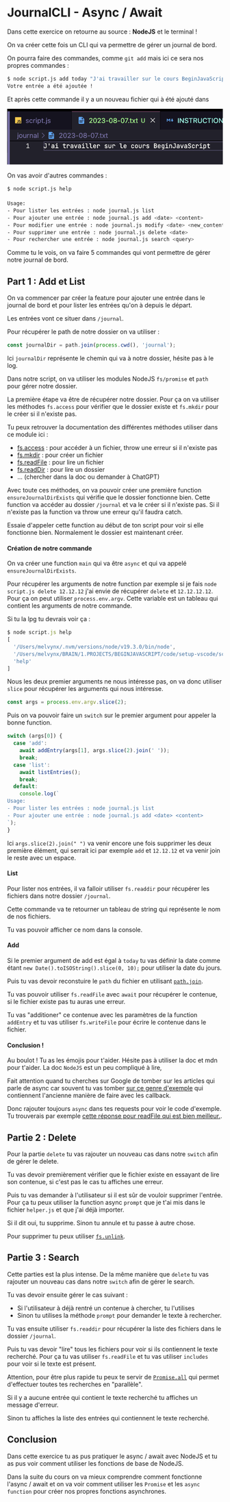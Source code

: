 # JournalCLI - Async / Await

Dans cette exercice on retourne au source : **NodeJS** et le terminal !

On va créer cette fois un CLI qui va permettre de gérer un journal de bord.

On pourra faire des commandes, comme `git add` mais ici ce sera nos propres commandes :

```bash
$ node script.js add today "J'ai travailler sur le cours BeginJavaScript"
Votre entrée a été ajoutée !
```

Et après cette commande il y a un nouveau fichier qui à été ajouté dans

![](./images/fichier-ajouter.png)

On vas avoir d'autres commandes :

```bash
$ node script.js help

Usage:
- Pour lister les entrées : node journal.js list
- Pour ajouter une entrée : node journal.js add <date> <content>
- Pour modifier une entrée : node journal.js modify <date> <new_content>
- Pour supprimer une entrée : node journal.js delete <date>
- Pour rechercher une entrée : node journal.js search <query>
```

Comme tu le vois, on va faire 5 commandes qui vont permettre de gérer notre journal de bord.

## Part 1 : Add et List

On va commencer par créer la feature pour ajouter une entrée dans le journal de bord et pour lister les entrées qu'on à depuis le départ.

Les entrées vont ce situer dans `/journal`.

Pour récupérer le path de notre dossier on va utiliser :

```js
const journalDir = path.join(process.cwd(), 'journal');
```

Ici `journalDir` représente le chemin qui va à notre dossier, hésite pas à le log.

Dans notre script, on va utiliser les modules NodeJS `fs/promise` et `path` pour gérer notre dossier.

La première étape va être de récupérer notre dossier. Pour ça on va utiliser les méthodes `fs.access` pour vérifier que le dossier existe et `fs.mkdir` pour le créer si il n'existe pas.

Tu peux retrouver la documentation des différentes méthodes utiliser dans ce module ici :

- [fs.access](https://nodejs.org/api/fs.html#fspromisesaccesspath-mode) : pour accéder à un fichier, throw une erreur si il n'existe pas
- [fs.mkdir](https://nodejs.org/api/fs.html#fspromisesmkdirpath-options) : pour créer un fichier
- [fs.readFile](https://nodejs.org/api/fs.html#fspromisesreadfilepath-options) : pour lire un fichier
- [fs.readDir](https://nodejs.org/api/fs.html#fspromisesreaddirpath-options) : pour lire un dossier
- ... (chercher dans la doc ou demander à ChatGPT)

Avec toute ces méthodes, on va pouvoir créer une première function `ensureJournalDirExists` qui vérifie que le dossier fonctionne bien. Cette function va accéder au dossier `/journal` et va le créer si il n'existe pas. Si il n'existe pas la function va throw une erreur qu'il faudra catch.

Essaie d'appeler cette function au début de ton script pour voir si elle fonctionne bien. Normalement le dossier est maintenant créer.

#### Création de notre commande

On va créer une function `main` qui va être `async` et qui va appelé `ensureJournalDirExists`.

Pour récupérer les arguments de notre function par exemple si je fais `node script.js delete 12.12.12` j'ai envie de récupérer `delete` et `12.12.12.12`. Pour ça on peut utiliser `process.env.argv`. Cette variable est un tableau qui contient les arguments de notre commande.

Si tu la lpg tu devrais voir ça :

```js
$ node script.js help
[
  '/Users/melvynx/.nvm/versions/node/v19.3.0/bin/node',
  '/Users/melvynx/BRAIN/1.PROJECTS/BEGINJAVASCRIPT/code/setup-vscode/script.js',
  'help'
]
```

Nous les deux premier arguments ne nous intéresse pas, on va donc utiliser `slice` pour récupérer les arguments qui nous intéresse.

```js
const args = process.env.argv.slice(2);
```

Puis on va pouvoir faire un `switch` sur le premier argument pour appeler la bonne function.

```js
switch (args[0]) {
  case 'add':
    await addEntry(args[1], args.slice(2).join(' '));
    break;
  case 'list':
    await listEntries();
    break;
  default:
    console.log(`
Usage:
- Pour lister les entrées : node journal.js list
- Pour ajouter une entrée : node journal.js add <date> <content>
`);
}
```

Ici `args.slice(2).join(" ")` va venir encore une fois supprimer les deux première élément, qui serrait ici par exemple `add` et `12.12.12` et va venir join le reste avec un espace.

#### List

Pour lister nos entrées, il va falloir utiliser `fs.readdir` pour récupérer les fichiers dans notre dossier `/journal`.

Cette commande va te retourner un tableau de string qui représente le nom de nos fichiers.

Tu vas pouvoir afficher ce nom dans la console.

#### Add

Si le premier argument de add est égal à `today` tu vas définir la date comme étant `new Date().toISOString().slice(0, 10);` pour utiliser la date du jours.

Puis tu vas devoir reconstuire le `path` du fichier en utilisant [`path.join`](https://www.w3schools.com/nodejs/met_path_join.asp).

Tu vas pouvoir utiliser `fs.readFile` avec `await` pour récupérer le contenue, si le fichier existe pas tu auras une erreur.

Tu vas "additioner" ce contenue avec les paramètres de la function `addEntry` et tu vas utiliser `fs.writeFile` pour écrire le contenue dans le fichier.

#### Conclusion !

Au boulot ! Tu as les émojis pour t'aider. Hésite pas à utiliser la doc et mdn pour t'aider. La doc `NodeJS` est un peu compliqué à lire,

Fait attention quand tu cherches sur Google de tomber sur les articles qui parle de async car souvent tu vas tomber [sur ce genre d'exemple](https://www.geeksforgeeks.org/node-js-fs-readfile-method/) qui contiennent l'ancienne manière de faire avec les callback.

Donc rajouter toujours `async` dans tes requests pour voir le code d'exemple. Tu trouverais par exemple [cette réponse pour readFile qui est bien meilleur.](https://stackoverflow.com/questions/46867517/how-to-read-file-with-async-await-properly).

## Partie 2 : Delete

Pour la partie `delete` tu vas rajouter un nouveau cas dans notre `switch` afin de gérer le delete.

Tu vas devoir premièrement vérifier que le fichier existe en essayant de lire son contenue, si c'est pas le cas tu affiches une erreur.

Puis tu vas demander à l'utilisateur si il est sûr de vouloir supprimer l'entrée. Pour ça tu peux utiliser la function async `prompt` que je t'ai mis dans le fichier `helper.js` et que j'ai déjà importer.

Si il dit oui, tu supprime. Sinon tu annule et tu passe à autre chose.

Pour supprimer tu peux utiliser [`fs.unlink`](https://nodejs.org/api/fs.html#fspromisesunlinkpath).

## Partie 3 : Search

Cette parties est la plus intense. De la même manière que `delete` tu vas rajouter un nouveau cas dans notre `switch` afin de gérer le search.

Tu vas devoir ensuite gérer le cas suivant :

- Si l'utilisateur à déjà rentré un contenue à chercher, tu l'utilises
- Sinon tu utilises la méthode `prompt` pour demander le texte à rechercher.

Tu vas ensuite utiliser `fs.readdir` pour récupérer la liste des fichiers dans le dossier `/journal`.

Puis tu vas devoir "lire" tous les fichiers pour voir si ils contiennent le texte recherché. Pour ça tu vas utiliser `fs.readFile` et tu vas utiliser `includes` pour voir si le texte est présent.

Attention, pour être plus rapide tu peux te servir de [`Promise.all`](https://developer.mozilla.org/en-US/docs/Web/JavaScript/Reference/Global_Objects/Promise/all) qui permet d'effectuer toutes tes recherches en "parallèle".

Si il y a aucune entrée qui contient le texte recherché tu affiches un message d'erreur.

Sinon tu affiches la liste des entrées qui contiennent le texte recherché.

## Conclusion

Dans cette exercice tu as pus pratiquer le async / await avec NodeJS et tu as pus voir comment utiliser les fonctions de base de NodeJS.

Dans la suite du cours on va mieux comprendre comment fonctionne l'async / await et on va voir comment utiliser les `Promise` et les `async function` pour créer nos propres fonctions asynchrones.
